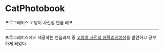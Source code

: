 # CatPhotobook

프로그래머스 고양이 사진첩 연습 레포

---

프로그래머스에서 제공하는 연습과제 중 [고양이 사진첩 애플리케이션](https://programmers.co.kr/skill_check_assignments/100)을 발견하고 공부하게 되었다.


